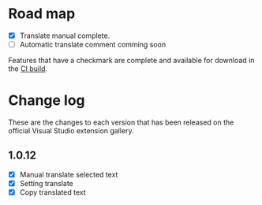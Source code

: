 # Road map

- [x] Translate manual complete.
- [ ] Automatic translate comment comming soon

Features that have a checkmark are complete and available for
download in the
[CI build](http://vsixgallery.com/extension/c90fdb4d-7351-4205-9d62-159428df15d9/).

# Change log

These are the changes to each version that has been released
on the official Visual Studio extension gallery.

## 1.0.12

- [x] Manual translate selected text
- [x] Setting translate
- [x] Copy translated text